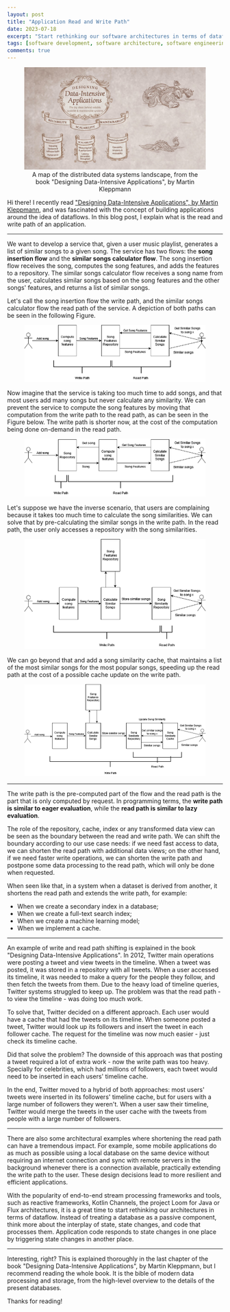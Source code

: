 ```yaml
---
layout: post
title: "Application Read and Write Path"
date: 2023-07-18
excerpt: "Start rethinking our software architectures in terms of dataflow"
tags: [software development, software architecture, software engineering, backend development, application development]
comments: true
---
```


<figure>
    <a href="/assets/img/read-write-path/map_distributed_systems_landscape.png"><img src="/assets/img/read-write-path/map_distributed_systems_landscape.png"></a>
    <figcaption style="text-align: center">A map of the distributed data systems landscape, from the book "Designing Data-Intensive Applications", by Martin Kleppmann</figcaption>
</figure>

Hi there! I recently read <a href="https://www.amazon.com/Designing-Data-Intensive-Applications-Reliable-Maintainable/dp/1449373321" target="_blank">"Designing Data-Intensive Applications", by Martin Kleppmann</a>, and was fascinated with the concept of building applications around the idea of dataflows. In this blog post, I explain what is the read and write path of an application.

---

We want to develop a service that, given a user music playlist, generates a list of similar songs to a given song. The service has two flows: the **song insertion flow** and the **similar songs calculator flow**. The song insertion flow receives the song, computes the song features, and adds the features to a repository. The similar songs calculator flow receives a song name from the user, calculates similar songs based on the song features and the other songs' features, and returns a list of similar songs.

Let's call the song insertion flow the write path, and the similar songs calculator flow the read path of the service. A depiction of both paths can be seen in the following Figure.

<figure>
    <a href="/assets/img/read-write-path/path_1.png"><img src="/assets/img/read-write-path/path_1.png"></a>
</figure>

Now imagine that the service is taking too much time to add songs, and that most users add many songs but never calculate any similarity. We can prevent the service to compute the song features by moving that computation from the write path to the read path, as can be seen in the Figure below. The write path is shorter now, at the cost of the computation being done on-demand in the read path.

<figure>
    <a href="/assets/img/read-write-path/path_2.png"><img src="/assets/img/read-write-path/path_2.png"></a>
</figure>

Let's suppose we have the inverse scenario, that users are complaining because it takes too much time to calculate the song similarities. We can solve that by pre-calculating the similar songs in the write path. In the read path, the user only accesses a repository with the song similarities.

<figure>
    <a href="/assets/img/read-write-path/path_3.png"><img src="/assets/img/read-write-path/path_3.png"></a>
</figure>

We can go beyond that and add a song similarity cache, that maintains a list of the most similar songs for the most popular songs, speeding up the read path at the cost of a possible cache update on the write path.

<figure>
    <a href="/assets/img/read-write-path/path_4.png"><img src="/assets/img/read-write-path/path_4.png"></a>
</figure>

---

The write path is the pre-computed part of the flow and the read path is the part that is only computed by request. In programming terms, the **write path is similar to eager evaluation**, while the **read path is similar to lazy evaluation**.

The role of the repository, cache, index or any transformed data view can be seen as the boundary between the read and write path. We can shift the boundary according to our use case needs: if we need fast access to data, we can shorten the read path with additional data views; on the other hand, if we need faster write operations, we can shorten the write path and postpone some data processing to the read path, which will only be done when requested.

When seen like that, in a system when a dataset is derived from another, it shortens the read path and extends the write path, for example:

* When we create a secondary index in a database;
* When we create a full-text search index;
* When we create a machine learning model;
* When we implement a cache.

---

An example of write and read path shifting is explained in the book "Designing Data-Intensive Applications". In 2012, Twitter main operations were posting a tweet and view tweets in the timeline. When a tweet was posted, it was stored in a repository with all tweets. When a user accessed its timeline, it was needed to make a query for the people they follow, and then fetch the tweets from them. Due to the heavy load of timeline queries, Twitter systems struggled to keep up. The problem was that the read path - to view the timeline - was doing too much work.

To solve that, Twitter decided on a different approach. Each user would have a cache that had the tweets on its timeline. When someone posted a tweet, Twitter would look up its followers and insert the tweet in each follower cache. The request for the timeline was now much easier - just check its timeline cache.

Did that solve the problem? The downside of this approach was that posting a tweet required a lot of extra work - now the write path was too heavy. Specially for celebrities, which had millions of followers, each tweet would need to be inserted in each users' timeline cache.

In the end, Twitter moved to a hybrid of both approaches: most users' tweets were inserted in its followers' timeline cache, but for users with a large number of followers they weren't. When a user saw their timeline, Twitter would merge the tweets in the user cache with the tweets from people with a large number of followers.

---

There are also some architectural examples where shortening the read path can have a tremendous impact. For example, some mobile applications do as much as possible using a local database on the same device without requiring an internet connection and sync with remote servers in the background whenever there is a connection available, practically extending the write path to the user. These design decisions lead to more resilient and efficient applications.

With the popularity of end-to-end stream processing frameworks and tools, such as reactive frameworks, Kotlin Channels, the project Loom for Java or Flux architectures, it is a great time to start rethinking our architectures in terms of dataflow. Instead of treating a database as a passive component, think more about the interplay of state, state changes, and code that processes them. Application code responds to state changes in one place by triggering state changes in another place.

---

Interesting, right? This is explained thoroughly in the last chapter of the book "Designing Data-Intensive Applications", by Martin Kleppmann, but I recommend reading the whole book. It is the bible of modern data processing and storage, from the high-level overview to the details of the present databases.

Thanks for reading!
